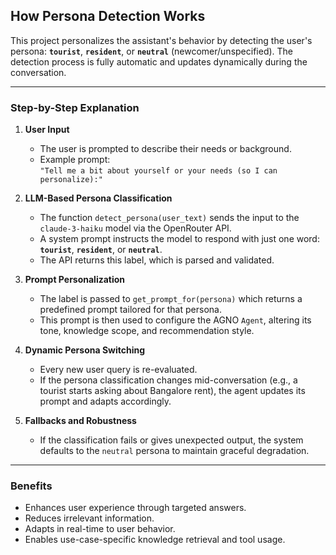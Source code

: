 ## How Persona Detection Works

This project personalizes the assistant's behavior by detecting the user's persona: **`tourist`**, **`resident`**, or **`neutral`** (newcomer/unspecified). The detection process is fully automatic and updates dynamically during the conversation.

---

### Step-by-Step Explanation

1. **User Input**
   - The user is prompted to describe their needs or background.
   - Example prompt:  
     `"Tell me a bit about yourself or your needs (so I can personalize):"`

2. **LLM-Based Persona Classification**
   - The function `detect_persona(user_text)` sends the input to the `claude-3-haiku` model via the OpenRouter API.
   - A system prompt instructs the model to respond with just one word:  
     **`tourist`**, **`resident`**, or **`neutral`**.
   - The API returns this label, which is parsed and validated.

3. **Prompt Personalization**
   - The label is passed to `get_prompt_for(persona)` which returns a predefined prompt tailored for that persona.
   - This prompt is then used to configure the AGNO `Agent`, altering its tone, knowledge scope, and recommendation style.

4. **Dynamic Persona Switching**
   - Every new user query is re-evaluated.
   - If the persona classification changes mid-conversation (e.g., a tourist starts asking about Bangalore rent), the agent updates its prompt and adapts accordingly.

5. **Fallbacks and Robustness**
   - If the classification fails or gives unexpected output, the system defaults to the `neutral` persona to maintain graceful degradation.

---

### Benefits

- Enhances user experience through targeted answers.
- Reduces irrelevant information.
- Adapts in real-time to user behavior.
- Enables use-case-specific knowledge retrieval and tool usage.


